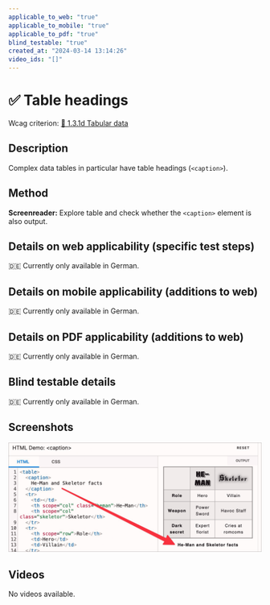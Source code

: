 ```yaml
---
applicable_to_web: "true"
applicable_to_mobile: "true"
applicable_to_pdf: "true"
blind_testable: "true"
created_at: "2024-03-14 13:14:26"
video_ids: "[]"
---
```


# ✅ Table headings

Wcag criterion: [📜 1.3.1d Tabular data](..)

## Description

Complex data tables in particular have table headings (`<caption>`).

## Method

**Screenreader:** Explore table and check whether the `<caption>` element is also output.

## Details on web applicability (specific test steps)

🇩🇪 Currently only available in German.

## Details on mobile applicability (additions to web)

🇩🇪 Currently only available in German.

## Details on PDF applicability (additions to web)

🇩🇪 Currently only available in German.

## Blind testable details

🇩🇪 Currently only available in German.

## Screenshots

![Caption-Demo auf MDN](images/caption-demo-auf-mdn.png)

## Videos

No videos available.
